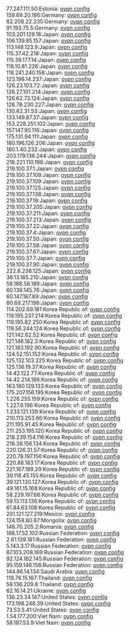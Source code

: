 77.247.111.50:Estonia: [ovpn config](vpn/77_247_111_50.ovpn)  
159.69.20.186:Germany: [ovpn config](vpn/159_69_20_186.ovpn)  
82.208.22.235:Germany: [ovpn config](vpn/82_208_22_235.ovpn)  
91.193.75.5:Germany: [ovpn config](vpn/91_193_75_5.ovpn)  
103.201.129.18:Japan: [ovpn config](vpn/103_201_129_18.ovpn)  
106.139.85.157:Japan: [ovpn config](vpn/106_139_85_157.ovpn)  
113.148.123.9:Japan: [ovpn config](vpn/113_148_123_9.ovpn)  
115.37.42.218:Japan: [ovpn config](vpn/115_37_42_218.ovpn)  
115.39.177.14:Japan: [ovpn config](vpn/115_39_177_14.ovpn)  
118.10.81.226:Japan: [ovpn config](vpn/118_10_81_226.ovpn)  
118.241.240.158:Japan: [ovpn config](vpn/118_241_240_158.ovpn)  
123.198.14.237:Japan: [ovpn config](vpn/123_198_14_237.ovpn)  
126.23.103.72:Japan: [ovpn config](vpn/126_23_103_72.ovpn)  
126.27.101.214:Japan: [ovpn config](vpn/126_27_101_214.ovpn)  
126.62.73.124:Japan: [ovpn config](vpn/126_62_73_124.ovpn)  
126.78.230.227:Japan: [ovpn config](vpn/126_78_230_227.ovpn)  
130.62.31.53:Japan: [ovpn config](vpn/130_62_31_53.ovpn)  
133.149.87.37:Japan: [ovpn config](vpn/133_149_87_37.ovpn)  
153.228.251.102:Japan: [ovpn config](vpn/153_228_251_102.ovpn)  
157.147.90.116:Japan: [ovpn config](vpn/157_147_90_116.ovpn)  
175.131.94.111:Japan: [ovpn config](vpn/175_131_94_111.ovpn)  
180.196.126.206:Japan: [ovpn config](vpn/180_196_126_206.ovpn)  
180.1.40.232:Japan: [ovpn config](vpn/180_1_40_232.ovpn)  
203.179.136.244:Japan: [ovpn config](vpn/203_179_136_244.ovpn)  
218.221.110.198:Japan: [ovpn config](vpn/218_221_110_198.ovpn)  
219.100.37.1:Japan: [ovpn config](vpn/219_100_37_1.ovpn)  
219.100.37.108:Japan: [ovpn config](vpn/219_100_37_108.ovpn)  
219.100.37.109:Japan: [ovpn config](vpn/219_100_37_109.ovpn)  
219.100.37.125:Japan: [ovpn config](vpn/219_100_37_125.ovpn)  
219.100.37.138:Japan: [ovpn config](vpn/219_100_37_138.ovpn)  
219.100.37.19:Japan: [ovpn config](vpn/219_100_37_19.ovpn)  
219.100.37.205:Japan: [ovpn config](vpn/219_100_37_205.ovpn)  
219.100.37.211:Japan: [ovpn config](vpn/219_100_37_211.ovpn)  
219.100.37.213:Japan: [ovpn config](vpn/219_100_37_213.ovpn)  
219.100.37.22:Japan: [ovpn config](vpn/219_100_37_22.ovpn)  
219.100.37.4:Japan: [ovpn config](vpn/219_100_37_4.ovpn)  
219.100.37.50:Japan: [ovpn config](vpn/219_100_37_50.ovpn)  
219.100.37.58:Japan: [ovpn config](vpn/219_100_37_58.ovpn)  
219.100.37.67:Japan: [ovpn config](vpn/219_100_37_67.ovpn)  
219.100.37.7:Japan: [ovpn config](vpn/219_100_37_7.ovpn)  
219.100.37.90:Japan: [ovpn config](vpn/219_100_37_90.ovpn)  
222.8.238.125:Japan: [ovpn config](vpn/222_8_238_125.ovpn)  
36.13.165.210:Japan: [ovpn config](vpn/36_13_165_210.ovpn)  
58.188.58.189:Japan: [ovpn config](vpn/58_188_58_189.ovpn)  
60.139.145.76:Japan: [ovpn config](vpn/60_139_145_76.ovpn)  
60.147.187.89:Japan: [ovpn config](vpn/60_147_187_89.ovpn)  
60.69.217.196:Japan: [ovpn config](vpn/60_69_217_196.ovpn)  
114.202.69.181:Korea Republic of: [ovpn config](vpn/114_202_69_181.ovpn)  
119.195.237.214:Korea Republic of: [ovpn config](vpn/119_195_237_214.ovpn)  
119.195.82.250:Korea Republic of: [ovpn config](vpn/119_195_82_250.ovpn)  
119.56.244.124:Korea Republic of: [ovpn config](vpn/119_56_244_124.ovpn)  
121.142.62.52:Korea Republic of: [ovpn config](vpn/121_142_62_52.ovpn)  
121.146.182.3:Korea Republic of: [ovpn config](vpn/121_146_182_3.ovpn)  
121.183.192.90:Korea Republic of: [ovpn config](vpn/121_183_192_90.ovpn)  
124.52.151.152:Korea Republic of: [ovpn config](vpn/124_52_151_152.ovpn)  
125.132.103.225:Korea Republic of: [ovpn config](vpn/125_132_103_225.ovpn)  
125.136.19.37:Korea Republic of: [ovpn config](vpn/125_136_19_37.ovpn)  
14.42.122.77:Korea Republic of: [ovpn config](vpn/14_42_122_77.ovpn)  
14.42.214.186:Korea Republic of: [ovpn config](vpn/14_42_214_186.ovpn)  
163.180.129.133:Korea Republic of: [ovpn config](vpn/163_180_129_133.ovpn)  
175.207.156.195:Korea Republic of: [ovpn config](vpn/175_207_156_195.ovpn)  
1.226.255.159:Korea Republic of: [ovpn config](vpn/1_226_255_159.ovpn)  
1.227.6.196:Korea Republic of: [ovpn config](vpn/1_227_6_196.ovpn)  
1.233.121.139:Korea Republic of: [ovpn config](vpn/1_233_121_139.ovpn)  
210.113.253.66:Korea Republic of: [ovpn config](vpn/210_113_253_66.ovpn)  
211.195.91.45:Korea Republic of: [ovpn config](vpn/211_195_91_45.ovpn)  
211.253.195.120:Korea Republic of: [ovpn config](vpn/211_253_195_120.ovpn)  
218.239.154.116:Korea Republic of: [ovpn config](vpn/218_239_154_116.ovpn)  
218.38.156.134:Korea Republic of: [ovpn config](vpn/218_38_156_134.ovpn)  
220.126.31.57:Korea Republic of: [ovpn config](vpn/220_126_31_57.ovpn)  
220.78.197.156:Korea Republic of: [ovpn config](vpn/220_78_197_156.ovpn)  
220.88.183.17:Korea Republic of: [ovpn config](vpn/220_88_183_17.ovpn)  
221.167.189.29:Korea Republic of: [ovpn config](vpn/221_167_189_29.ovpn)  
39.118.45.155:Korea Republic of: [ovpn config](vpn/39_118_45_155.ovpn)  
39.121.130.127:Korea Republic of: [ovpn config](vpn/39_121_130_127.ovpn)  
49.161.15.168:Korea Republic of: [ovpn config](vpn/49_161_15_168.ovpn)  
58.229.197.66:Korea Republic of: [ovpn config](vpn/58_229_197_66.ovpn)  
59.13.113.136:Korea Republic of: [ovpn config](vpn/59_13_113_136.ovpn)  
61.84.63.108:Korea Republic of: [ovpn config](vpn/61_84_63_108.ovpn)  
201.121.127.219:Mexico: [ovpn config](vpn/201_121_127_219.ovpn)  
124.158.80.87:Mongolia: [ovpn config](vpn/124_158_80_87.ovpn)  
146.70.205.2:Romania: [ovpn config](vpn/146_70_205_2.ovpn)  
188.17.52.102:Russian Federation: [ovpn config](vpn/188_17_52_102.ovpn)  
2.61.139.181:Russian Federation: [ovpn config](vpn/2_61_139_181.ovpn)  
5.143.3.17:Russian Federation: [ovpn config](vpn/5_143_3_17.ovpn)  
87.103.208.169:Russian Federation: [ovpn config](vpn/87_103_208_169.ovpn)  
92.124.162.145:Russian Federation: [ovpn config](vpn/92_124_162_145.ovpn)  
95.159.146.158:Russian Federation: [ovpn config](vpn/95_159_146_158.ovpn)  
144.86.14.134:Saudi Arabia: [ovpn config](vpn/144_86_14_134.ovpn)  
119.76.15.167:Thailand: [ovpn config](vpn/119_76_15_167.ovpn)  
58.136.209.8:Thailand: [ovpn config](vpn/58_136_209_8.ovpn)  
62.16.14.21:Ukraine: [ovpn config](vpn/62_16_14_21.ovpn)  
136.23.34.147:United States: [ovpn config](vpn/136_23_34_147.ovpn)  
173.198.248.39:United States: [ovpn config](vpn/173_198_248_39.ovpn)  
73.53.5.41:United States: [ovpn config](vpn/73_53_5_41.ovpn)  
1.54.177.200:Viet Nam: [ovpn config](vpn/1_54_177_200.ovpn)  
58.187.53.9:Viet Nam: [ovpn config](vpn/58_187_53_9.ovpn)  
